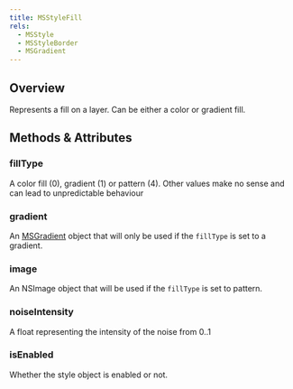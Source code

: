 ```yaml
---
title: MSStyleFill
rels:
  - MSStyle
  - MSStyleBorder
  - MSGradient
---
```


## Overview

Represents a fill on a layer. Can be either a color or gradient fill.

## Methods & Attributes

### fillType

A color fill (0), gradient (1) or pattern (4). Other values make no sense and can lead to unpredictable behaviour

### gradient

An [MSGradient](/docs/MSGradient/) object that will only be used if the `fillType` is set to a gradient.

### image

An NSImage object that will be used if the `fillType` is set to pattern.

### noiseIntensity

A float representing the intensity of the noise from 0..1

### isEnabled

Whether the style object is enabled or not.
